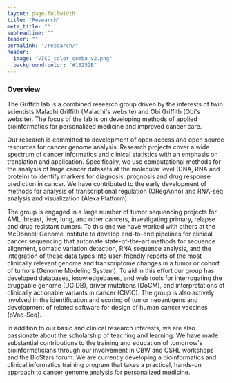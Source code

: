 ```yaml
---
layout: page-fullwidth
title: "Research"
meta_title: ""
subheadline: ""
teaser: ""
permalink: "/research/"
header:
  image: "VICC_color_combo_v2.png"
  background-color: "#18252B"
---
```


### Overview

The Griffith lab is a combined research group driven by the interests of twin scientists Malachi Griffith (Malachi's website) and Obi Griffith (Obi's website). The focus of the lab is on developing methods of applied bioinformatics for personalized medicine and improved cancer care.

Our research is committed to development of open access and open source resources for cancer genome analysis. Research projects cover a wide spectrum of cancer informatics and clinical statistics with an emphasis on translation and application. Specifically, we use computational methods for the analysis of large cancer datasets at the molecular level (DNA, RNA and protein) to identify markers for diagnosis, prognosis and drug response prediction in cancer. We have contributed to the early development of methods for analysis of transcriptional regulation (ORegAnno) and RNA-seq analysis and visualization (Alexa Platform).

The group is engaged in a large number of tumor sequencing projects for AML, breast, liver, lung, and other cancers, investigating primary, relapse and drug resistant tumors. To this end we have worked with others at the McDonnell Genome Institute to develop end-to-end pipelines for clinical cancer sequencing that automate state-of-the-art methods for sequence alignment, somatic variation detection, RNA sequence analysis, and the integration of these data types into user-friendly reports of the most clinically relevant genome and transcriptome changes in a tumor or cohort of tumors (Genome Modeling System). To aid in this effort our group has developed databases, knowledgebases, and web tools for interrogating the druggable genome (DGIDB), driver mutations (DoCM), and interpretations of clinically actionable variants in cancer (CIViC). The group is also actively involved in the identification and scoring of tumor neoantigens and development of related software for design of human cancer vaccines (pVac-Seq).

In addition to our basic and clinical research interests, we are also passionate about the scholarship of teaching and learning. We have made substantial contributions to the training and education of tomorrow's bioinformaticians through our involvement in CBW and CSHL workshops and the BioStars forum. We are currently developing a bioinformatics and clinical informatics training program that takes a practical, hands-on approach to cancer genome analysis for personalized medicine.
